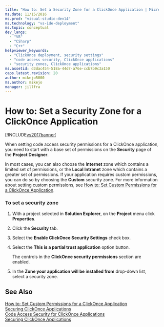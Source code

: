 ```yaml
---
title: "How to: Set a Security Zone for a ClickOnce Application | Microsoft Docs"
ms.date: 11/15/2016
ms.prod: "visual-studio-dev14"
ms.technology: "vs-ide-deployment"
ms.topic: conceptual
dev_langs: 
  - "VB"
  - "CSharp"
  - "C++"
helpviewer_keywords: 
  - "ClickOnce deployment, security settings"
  - "code access security, ClickOnce applications"
  - "security zones, ClickOnce applications"
ms.assetid: d3dac454-518a-44d7-a76e-ccb7b9c3a150
caps.latest.revision: 20
author: mikejo5000
ms.author: mikejo
manager: jillfra
---
```

# How to: Set a Security Zone for a ClickOnce Application
[!INCLUDE[vs2017banner](../includes/vs2017banner.md)]

When setting code access security permissions for a ClickOnce application, you need to start with a base set of permissions on the **Security** page of the **Project Designer**.  
  
 In most cases, you can also choose the **Internet** zone which contains a limited set of permissions, or the **Local Intranet** zone which contains a greater set of permissions. If your application requires custom permissions, you can do so by choosing the **Custom** security zone. For more information about setting custom permissions, see [How to: Set Custom Permissions for a ClickOnce Application](../deployment/how-to-set-custom-permissions-for-a-clickonce-application.md).  
  
### To set a security zone  
  
1. With a project selected in **Solution Explorer**, on the **Project** menu click **Properties**.  
  
2. Click the **Security** tab.  
  
3. Select the **Enable ClickOnce Security Settings** check box.  
  
4. Select the **This is a partial trust application** option button.  
  
     The controls in the **ClickOnce security permissions** section are enabled.  
  
5. In the **Zone your application will be installed from** drop-down list, select a security zone.  
  
## See Also  
 [How to: Set Custom Permissions for a ClickOnce Application](../deployment/how-to-set-custom-permissions-for-a-clickonce-application.md)   
 [Securing ClickOnce Applications](../deployment/securing-clickonce-applications.md)   
 [Code Access Security for ClickOnce Applications](../deployment/code-access-security-for-clickonce-applications.md)   
 [Securing ClickOnce Applications](../deployment/securing-clickonce-applications.md)
